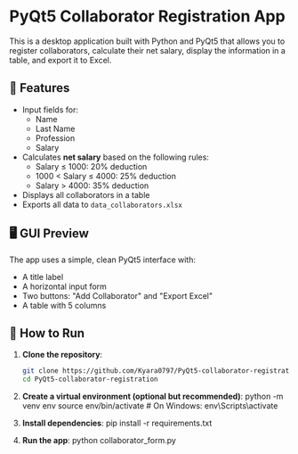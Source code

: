 # PyQt5 Collaborator Registration App

This is a desktop application built with Python and PyQt5 that allows you to register collaborators, calculate their net salary, display the information in a table, and export it to Excel.

## 📌 Features

- Input fields for:
  - Name
  - Last Name
  - Profession
  - Salary
- Calculates **net salary** based on the following rules:
  - Salary ≤ 1000: 20% deduction
  - 1000 < Salary ≤ 4000: 25% deduction
  - Salary > 4000: 35% deduction
- Displays all collaborators in a table
- Exports all data to `data_collaborators.xlsx`

## 🖥️ GUI Preview

The app uses a simple, clean PyQt5 interface with:
- A title label
- A horizontal input form
- Two buttons: "Add Collaborator" and "Export Excel"
- A table with 5 columns

## 🚀 How to Run

1. **Clone the repository**:
   ```bash
   git clone https://github.com/Kyara0797/PyQt5-collaborator-registration.git
   cd PyQt5-collaborator-registration
2. **Create a virtual environment (optional but recommended)**:
python -m venv env
source env/bin/activate  # On Windows: env\Scripts\activate
3. **Install dependencies**:
   pip install -r requirements.txt

4. **Run the app**:
python collaborator_form.py
